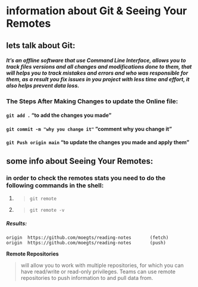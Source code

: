 # information about Git & Seeing Your Remotes
## lets talk about Git:
##### It’s an offline software that use Command Line Interface, allows you to track files versions and all changes and modifications done to them, that will helps you to track mistakes and errors and who was responsible for them, as a result you fix issues in you project with less time and effort, it also helps prevent data loss.

### The Steps After Making Changes to update the Online file:
#### `git add .` “to add the changes you made”

#### `git commit -m "why you change it"` ”comment why you change it”

#### `git Push origin main` “to update the changes you made and apply them”

## some info about Seeing Your Remotes:

### in order to check the remotes stats you need to do the following commands in the shell:

1. >`git remote`
2. >`git remote -v`

##### **Results**:
```
origin  https://github.com/moegts/reading-notes       (fetch)
origin  https://github.com/moegts/reading-notes       (push)
```
      
**Remote Repositories**
>   will allow you to  work with multiple repositories, for which you can have read/write or read-only privileges. Teams can use remote repositories to push information to and pull data from.

